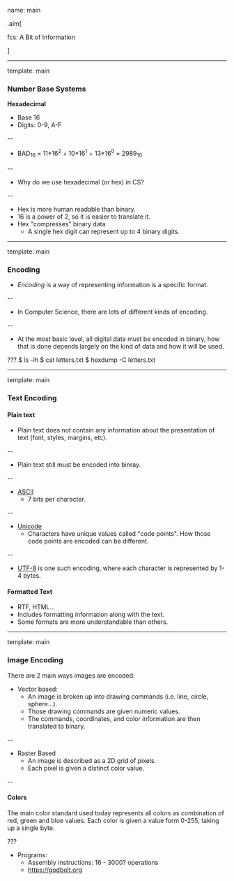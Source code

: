 name: main

.aim[<div>
fcs: A Bit of Information
</div>]


---
template: main

### Number Base Systems
__Hexadecimal__
- Base 16
- Digits: 0-9, A-F

--
- BAD<sub>16</sub> = 11\*16<sup>2</sup> + 10\*16<sup>1</sup> + 13\*16<sup>0</sup> = 2989<sub>10</sub>

--
- Why do we use hexadecimal (or hex) in CS?

--
  - Hex is more human readable than binary.
  - 16 is a power of 2, so it is easier to translate it.
  - Hex "compresses" binary data
    - A single hex digit can represent up to 4 binary digits.

---
template: main

### Encoding
- _Encoding_ is a way of representing information is a specific format.

--
- In Computer Science, there are lots of different kinds of encoding.

--
- At the most basic level, all digital data must be encoded in binary, how that is done depends largely on the kind of data and how it will be used.

???
$ ls -lh
$ cat letters.txt
$ hexdump -C letters.txt

---
template: main

### Text Encoding
#### Plain text
- Plain text does not contain any information about the presentation of text (font, styles, margins, etc).

--
- Plain text still must be encoded into binray.

--
- <a href="https://www.asciitable.com/" target="blank">ASCII</a>
  - 7 bits per character.

--
- <a href="https://symbl.cc/en/" target="blank">Unicode</a>
  - Characters have unique values called "code points". How those code points are encoded can be different.

--
  - <a href="https://en.wikipedia.org/wiki/UTF-8" target="blank">UTF-8</a> is one such encoding, where each character is represented by 1-4 bytes.

#### Formatted Text
  - RTF, HTML...
  - Includes formatting information along with the text.
  - Some formats are more understandable than others.

---
template: main

### Image Encoding
There are 2 main ways images are encoded:
- Vector based:
  - An image is broken up into drawing commands (i.e. line, circle, sphere...).
  - Those drawing commands are given numeric values.
  - The commands, coordinates, and color information are then translated to binary.

--
- Raster Based
  - An image is described as a 2D grid of pixels.
  - Each pixel is given a distinct color value.

--
#### Colors
The main color standard used today represents all colors as combination of red, green and blue values. Each color is given a value form 0-255, taking up a single byte.


???

* Programs:
  - Assembly instructions: 16 - 3000? operations
  - https://godbolt.org
